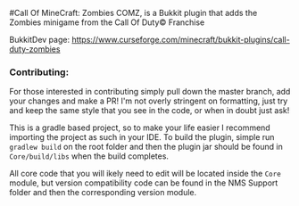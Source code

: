 #Call Of MineCraft: Zombies
COMZ, is a Bukkit plugin that adds the Zombies minigame from the Call Of Duty© Franchise

BukkitDev page: https://www.curseforge.com/minecraft/bukkit-plugins/call-duty-zombies


### Contributing:
For those interested in contributing simply pull down the master branch, add your changes and make a PR! I'm not overly
stringent on formatting, just try and keep the same style that you see in the code, or when in doubt just ask!

This is a
gradle based project, so to make your life easier I recommend importing the project as such in your IDE. To build the
plugin, simple run `gradlew build` on the root folder and then the plugin jar should be found in `Core/build/libs` when
the build completes.

All core code that you will ikely need to edit will be located inside the `Core` module, but version compatibility code
can be found in the NMS Support folder and then the corresponding version module.